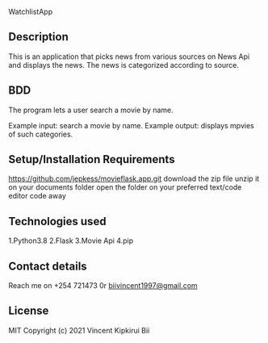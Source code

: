 WatchlistApp
## Description
This is an application that picks news from various sources on News Api and displays the news. The news is categorized according to source.

## BDD
The program lets a user search a movie by name.

Example input: search a movie by name.
Example output: displays mpvies of such categories.



## Setup/Installation Requirements
https://github.com/jepkess/movieflask.app.git
download the zip file
unzip it on your documents folder
open the folder on your preferred text/code editor
code away
## Technologies used
1.Python3.8
2.Flask
3.Movie Api
4.pip
## Contact details
Reach me on +254 721473 0r biivincent1997@gmail.com

## License
MIT Copyright (c) 2021 Vincent Kipkirui Bii